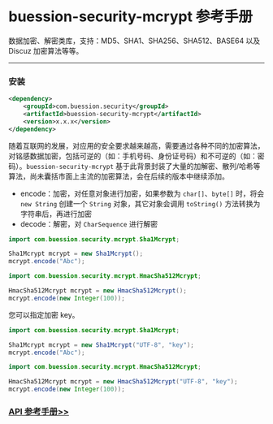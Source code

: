 # buession-security-mcrypt 参考手册


数据加密、解密类库，支持：MD5、SHA1、SHA256、SHA512、BASE64 以及 Discuz 加密算法等等。


---


### 安装

```xml
<dependency>
    <groupId>com.buession.security</groupId>
    <artifactId>buession-security-mcrypt</artifactId>
    <version>x.x.x</version>
</dependency>
```


随着互联网的发展，对应用的安全要求越来越高，需要通过各种不同的加密算法，对铭感数据加密，包括可逆的（如：手机号码、身份证号码）和不可逆的（如：密码）。`buession-security-mcrypt` 基于此背景封装了大量的加解密、散列/哈希等算法，尚未囊括市面上主流的加密算法，会在后续的版本中继续添加。


* encode：加密，对任意对象进行加密，如果参数为 `char[]`、`byte[]` 时，将会 `new String` 创建一个 `String` 对象，其它对象会调用 `toString()` 方法转换为字符串后，再进行加密
* decode：解密，对 `CharSequence` 进行解密


```java
import com.buession.security.mcrypt.Sha1Mcrypt;

Sha1Mcrypt mcrypt = new Sha1Mcrypt();
mcrypt.encode("Abc");
```

```java
import com.buession.security.mcrypt.HmacSha512Mcrypt;

HmacSha512Mcrypt mcrypt = new HmacSha512Mcrypt();
mcrypt.encode(new Integer(100));
```

您可以指定加密 key。


```java
import com.buession.security.mcrypt.Sha1Mcrypt;

Sha1Mcrypt mcrypt = new Sha1Mcrypt("UTF-8", "key");
mcrypt.encode("Abc");
```

```java
import com.buession.security.mcrypt.HmacSha512Mcrypt;

HmacSha512Mcrypt mcrypt = new HmacSha512Mcrypt("UTF-8", "key");
mcrypt.encode(new Integer(100));
```


### [API 参考手册>>](/manual/2.0/docs/buession-security-mcrypt/)